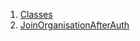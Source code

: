 

1. [Classes](file-___home_harshil_Desktop_open-source_palisadoes_talawa_lib_views_after_auth_screens_join_org_after_auth_join_organisation_after_auth/#classes)
2. [JoinOrganisationAfterAuth](file-___home_harshil_Desktop_open-source_palisadoes_talawa_lib_views_after_auth_screens_join_org_after_auth_join_organisation_after_auth/JoinOrganisationAfterAuth-class.html)
